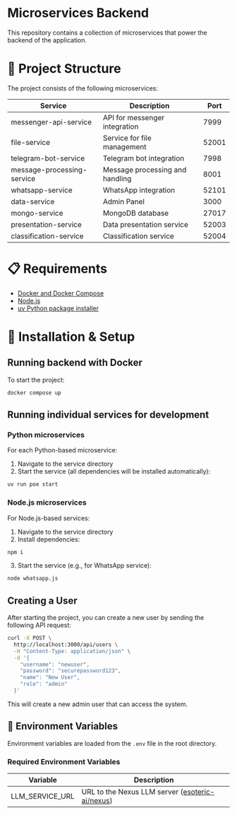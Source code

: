 # Microservices Backend

This repository contains a collection of microservices that power the backend of the application.

# 🚀 Project Structure

The project consists of the following microservices:

| Service | Description | Port |
|---------|-------------|------|
| messenger-api-service | API for messenger integration | 7999 |
| file-service | Service for file management | 52001 |
| telegram-bot-service | Telegram bot integration | 7998 |
| message-processing-service | Message processing and handling | 8001 |
| whatsapp-service | WhatsApp integration | 52101 |
| data-service | Admin Panel | 3000 |
| mongo-service | MongoDB database | 27017 |
| presentation-service | Data presentation service | 52003 |
| classification-service | Classification service | 52004 |

# 📋 Requirements

- [Docker and Docker Compose](https://docs.docker.com/get-docker/)
- [Node.js](https://nodejs.org/en/download/)
- [uv Python package installer](https://github.com/astral-sh/uv)

# 🔧 Installation & Setup

## Running backend with Docker

To start the project:

```bash
docker compose up
```

## Running individual services for development

### Python microservices

For each Python-based microservice:

1. Navigate to the service directory
2. Start the service (all dependencies will be installed automatically):

```bash
uv run poe start
```

### Node.js microservices

For Node.js-based services:

1. Navigate to the service directory
2. Install dependencies:

```bash
npm i
```

3. Start the service (e.g., for WhatsApp service):

```bash
node whatsapp.js
```

## Creating a User

After starting the project, you can create a new user by sending the following API request:

```bash
curl -X POST \
  http://localhost:3000/api/users \
  -H "Content-Type: application/json" \
  -d '{
    "username": "newuser",
    "password": "securepassword123",
    "name": "New User",
    "role": "admin"
  }'
```

This will create a new admin user that can access the system.

## 🔐 Environment Variables

Environment variables are loaded from the `.env` file in the root directory.

### Required Environment Variables

| Variable | Description |
|----------|-------------|
| LLM_SERVICE_URL | URL to the Nexus LLM server ([esoteric-ai/nexus](https://github.com/esoteric-ai/nexus)) |
